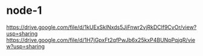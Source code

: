 # node-1
https://drive.google.com/file/d/1kUExSklNxds5JiFnwr2vjRkDClf9CvOr/view?usp=sharing
https://drive.google.com/file/d/1H7jGpxFt2qfPwJb6x25kxP4BUNpPqjqR/view?usp=sharing